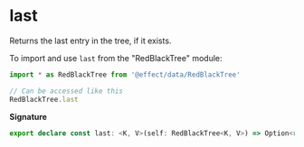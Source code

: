 # last

Returns the last entry in the tree, if it exists.

To import and use `last` from the "RedBlackTree" module:

```ts
import * as RedBlackTree from '@effect/data/RedBlackTree'

// Can be accessed like this
RedBlackTree.last
```

**Signature**

```ts
export declare const last: <K, V>(self: RedBlackTree<K, V>) => Option<readonly [K, V]>
```
